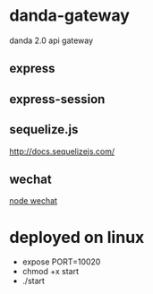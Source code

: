 # danda-gateway
danda 2.0 api gateway


## express
## express-session

## sequelize.js
http://docs.sequelizejs.com/

## wechat
[node wechat](https://github.com/node-webot/wechat)

# deployed on linux
* expose PORT=10020
* chmod +x start
* ./start
